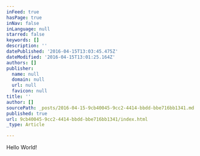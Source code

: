 ```yaml
---
inFeed: true
hasPage: true
inNav: false
inLanguage: null
starred: false
keywords: []
description: ''
datePublished: '2016-04-15T13:03:45.475Z'
dateModified: '2016-04-15T13:01:25.164Z'
authors: []
publisher:
  name: null
  domain: null
  url: null
  favicon: null
title: ''
author: []
sourcePath: _posts/2016-04-15-9cb40045-9cc2-4414-bbdd-bbe716bb1341.md
published: true
url: 9cb40045-9cc2-4414-bbdd-bbe716bb1341/index.html
_type: Article

---
```

Hello World!
